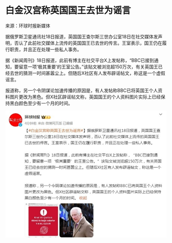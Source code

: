 # 白金汉宫称英国国王去世为谣言

来源：环球时报新媒体

据俄罗斯卫星通讯社18日报道，英国国王查尔斯三世办公室18日在社交媒体发声明，否认了此前社交媒体上流传的英国国王已去世的传言。王室表示，国王仍在履行职责，并且正在处理一些私人事务。

据《新闻周刊》18日报道，此前有博主在社交平台X上发帖称，“BBC已接到通知，要留意一项‘极其重要’的王室公告。”该贴文被浏览超150万次，有关英国王已经去世的猜测一时间甚嚣尘上。但随后X社区有人发布辟谣帖文，称这是一个虚假谣言。

报道称，另一个令阴谋论加速传播的原因是，有人发帖称BBC已将英国王个人资料图片更改为黑色。但X社区辟谣帖文称，英国国王的个人资料图片实际上已经保持黑白颜色至少有一个月的时间。

![d2567e1493550f98bbbd670db670fb43.jpg](https://raw.githubusercontent.com/qqhsx/qqnews_image/main/2024/03/18/白金汉宫称英国国王去世为谣言/d2567e1493550f98bbbd670db670fb43.jpg)

